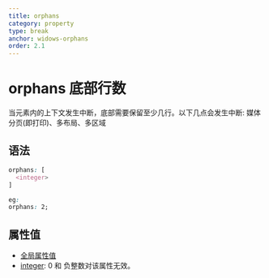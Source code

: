 ```yaml
---
title: orphans
category: property
type: break
anchor: widows-orphans
order: 2.1
---
```


# orphans 底部行数

当元素内的上下文发生中断，底部需要保留至少几行。以下几点会发生中断: 媒体分页(即打印)、多布局、多区域

## 语法

```css
orphans: [
  <integer>
]

eg:
orphans: 2;
```

## 属性值

* [全局属性值](/front-end/CSS/values#anchor-值类型)
* [integer](/front-end/CSS/values#anchor-值类型): 0 和 负整数对该属性无效。

